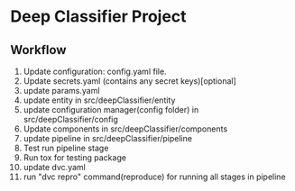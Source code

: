 # Deep Classifier Project

## Workflow

1. Update configuration: config.yaml file.
2. Update secrets.yaml (contains any secret keys)[optional]
3. update params.yaml
4. update entity in src/deepClassifier/entity
5. update configuration manager(config folder) in src/deepClassifier/config
6. Update components in src/deepClassifier/components
7. update pipeline in src/deepClassifier/pipeline
8. Test run pipeline stage
9. Run tox for testing package
10. update dvc.yaml
11. run "dvc repro" command(reproduce) for running all stages in pipeline